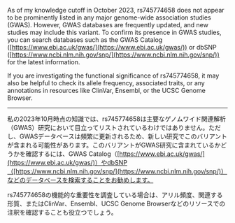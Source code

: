 As of my knowledge cutoff in October 2023, rs745774658 does not appear to be prominently listed in any major genome-wide association studies (GWAS). However, GWAS databases are frequently updated, and new studies may include this variant. To confirm its presence in GWAS studies, you can search databases such as the GWAS Catalog ([https://www.ebi.ac.uk/gwas/](https://www.ebi.ac.uk/gwas/)) or dbSNP ([https://www.ncbi.nlm.nih.gov/snp/](https://www.ncbi.nlm.nih.gov/snp/)) for the latest information.

If you are investigating the functional significance of rs745774658, it may also be helpful to check its allele frequency, associated traits, or any annotations in resources like ClinVar, Ensembl, or the UCSC Genome Browser.

---

私の2023年10月時点の知識では、rs745774658は主要なゲノムワイド関連解析（GWAS）研究において目立ってリストされているわけではありません。ただし、GWASデータベースは頻繁に更新されるため、新しい研究でこのバリアントが含まれる可能性があります。このバリアントがGWAS研究に含まれているかどうかを確認するには、GWAS Catalog（[https://www.ebi.ac.uk/gwas/](https://www.ebi.ac.uk/gwas/)）やdbSNP（[https://www.ncbi.nlm.nih.gov/snp/](https://www.ncbi.nlm.nih.gov/snp/)）などのデータベースを検索することをお勧めします。

rs745774658の機能的な重要性を調査している場合は、アリル頻度、関連する形質、またはClinVar、Ensembl、UCSC Genome Browserなどのリソースでの注釈を確認することも役立つでしょう。